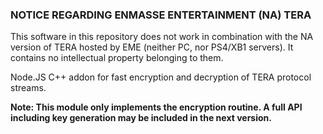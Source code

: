 ### NOTICE REGARDING ENMASSE ENTERTAINMENT (NA) TERA
This software in this repository does not work in combination with the NA version of TERA hosted by EME (neither PC, nor PS4/XB1 servers). It contains no intellectual property belonging to them.

Node.JS C++ addon for fast encryption and decryption of TERA protocol streams.

**Note: This module only implements the encryption routine. A full API including key generation may be included in the next version.**